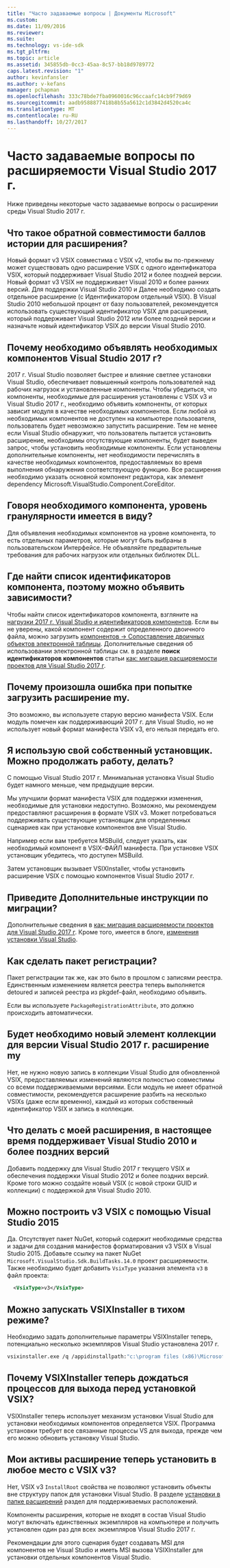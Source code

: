 ```yaml
---
title: "Часто задаваемые вопросы | Документы Microsoft"
ms.custom: 
ms.date: 11/09/2016
ms.reviewer: 
ms.suite: 
ms.technology: vs-ide-sdk
ms.tgt_pltfrm: 
ms.topic: article
ms.assetid: 345855db-0cc3-45aa-8c57-bb18d9789772
caps.latest.revision: "1"
author: kevinfansler
ms.author: v-kefans
manager: pchapman
ms.openlocfilehash: 333c78bde7fba0960016c96ccaafc14cb9f79d69
ms.sourcegitcommit: aadb9588877418b8b55a5612c1d3842d4520ca4c
ms.translationtype: MT
ms.contentlocale: ru-RU
ms.lasthandoff: 10/27/2017
---
```

# <a name="faq-for-visual-studio-2017-extensibility"></a>Часто задаваемые вопросы по расширяемости Visual Studio 2017 г.

Ниже приведены некоторые часто задаваемые вопросы о расширении среды Visual Studio 2017 г.

## <a name="what-is-the-backwards-compatibility-story-for-extensions"></a>Что такое обратной совместимости баллов истории для расширения?

Новый формат v3 VSIX совместима с VSIX v2, чтобы вы по-прежнему может существовать одно расширение VSIX с одного идентификатора VSIX, который поддерживает Visual Studio 2012 и более поздней версии. Новый формат v3 VSIX не поддерживает Visual 2010 и более ранних версий. Для поддержки Visual Studio 2010 и Далее необходимо создать отдельное расширение (с Идентификатором отдельный VSIX). В Visual Studio 2010 небольшой процент от базу пользователей, рекомендуется использовать существующий идентификатор VSIX для расширения, который поддерживает Visual Studio 2012 или более поздней версии и назначьте новый идентификатор VSIX до версии Visual Studio 2010.

## <a name="why-do-i-need-to-declare-prerequisites-with-visual-studio-2017"></a>Почему необходимо объявлять необходимых компонентов Visual Studio 2017 г?

2017 г. Visual Studio позволяет быстрее и влияние светлее установки Visual Studio, обеспечивает повышенный контроль пользователей над рабочих нагрузок и установленные компоненты. Чтобы убедиться, что компоненты, необходимые для расширения установлены с VSIX v3 и Visual Studio 2017 г., необходимо объявить компоненты, от которых зависит модуля в качестве необходимых компонентов. Если любой из необходимых компонентов не доступен на компьютере пользователя, пользователь будет невозможно запустить расширение. Тем не менее если Visual Studio обнаружит, что пользователь пытается установить расширение, необходимы отсутствующие компоненты, будет выведен запрос, чтобы установить необходимые компоненты. Если установлены дополнительные компоненты, нет необходимости перечислять в качестве необходимых компонентов, предоставляемых во время выполнения обнаружения соответствующую функцию. Все расширения необходимо указать основной компонент редактора, как элемент dependency Microsoft.VisualStudio.Component.CoreEditor.

## <a name="when-you-say-prerequisite-what-level-of-granularity-do-you-mean"></a>Говоря необходимого компонента, уровень гранулярности имеется в виду?

Для объявления необходимых компонентов на уровне компонента, то есть отдельных параметров, которые могут быть выбраны в пользовательском Интерфейсе. Не объявляйте предварительные требования для рабочих нагрузок или отдельных библиотек DLL.

## <a name="where-do-i-find-a-list-of-component-ids-so-i-can-declare-dependencies"></a>Где найти список идентификаторов компонента, поэтому можно объявить зависимости?

Чтобы найти список идентификаторов компонента, взгляните на [нагрузки 2017 г. Visual Studio и идентификаторов компонентов](https://aka.ms/vs2017componentIDs). Если вы не уверены, какой компонент содержит определенного двоичного файла, можно загрузить [компонентов -> Сопоставление двоичных объектов электронной таблицы](https://aka.ms/vs2017componentid-binaries). Дополнительные сведения об использовании электронной таблицы см. в разделе **поиск идентификаторов компонентов** статьи [как: миграция расширяемости проектов для Visual Studio 2017 г](how-to-migrate-extensibility-projects-to-visual-studio-2017.md).

## <a name="i-keep-getting-an-error-when-i-try-to-upload-my-extension"></a>Почему произошла ошибка при попытке загрузить расширение my.

Это возможно, вы используете старую версию манифеста VSIX. Если модуль помечен как поддерживающий 2017 г. для Visual Studio, но не использует новый формат манифеста VSIX v3, его нельзя передать его.

## <a name="i-use-my-own-installer-can-i-continue-to-do-that"></a>Я использую свой собственный установщик. Можно продолжать работу, делать?

С помощью Visual Studio 2017 г. Минимальная установка Visual Studio будет намного меньше, чем предыдущие версии.

Мы улучшили формат манифеста VSIX для поддержки изменения, необходимые для установки недоступно. Возможно, мы рекомендуем предоставляют расширения в формате VSIX v3. Может потребоваться поддерживать существующие установщик для определенных сценариев как при установке компонентов вне Visual Studio.

Например если вам требуется MSBuild, следует указать, как необходимый компонент в VSIX-ФАЙЛ манифеста. При установке VSIX установщик убедитесь, что доступен MSBuild.

Затем установщик вызывает VSIXInstaller, чтобы установить расширение VSIX с помощью компонентов Visual Studio 2017 г.

## <a name="can-you-give-me-more-migration-guidance"></a>Приведите Дополнительные инструкции по миграции?

Дополнительные сведения в [как: миграция расширяемости проектов для Visual Studio 2017 г](how-to-migrate-extensibility-projects-to-visual-studio-2017.md). Кроме того, имеется в блоге, [изменения установки Visual Studio](https://blogs.msdn.microsoft.com/heaths/2016/09/15/changes-to-visual-studio-15-setup).

## <a name="how-do-i-do-package-registration"></a>Как сделать пакет регистрации?

Пакет регистрации так же, как это было в прошлом с записями реестра. Единственным изменением является реестра теперь выполняется detoured и записей реестра из pkgdef-файл, необходимо объявить.

Если вы используете `PackageRegistrationAttribute`, это должно происходить автоматически.

## <a name="will-i-need-a-new-gallery-entry-for-the-visual-studio-2017-version-of-my-extension"></a>Будет необходимо новый элемент коллекции для версии Visual Studio 2017 г. расширение my

Нет, не нужно новую запись в коллекции Visual Studio для обновленной VSIX, предоставляемых изменений являются полностью совместимы со всеми поддерживаемыми версиями. Если модуль не имеет обратной совместимости, рекомендуется расширение разбить на несколько VSIXs (даже если временно), каждый из которых собственный идентификатор VSIX и запись в коллекции.

## <a name="what-should-i-do-with-my-extension-that-currently-supports-visual-studio-2010-and-later"></a>Что делать с моей расширения, в настоящее время поддерживает Visual Studio 2010 и более поздних версий

Добавить поддержку для Visual Studio 2017 г текущего VSIX и обеспечения поддержки Visual Studio 2012 и более поздних версий. Кроме того можно создайте новый VSIX (с новой строки GUID и коллекции) с поддержкой для Visual Studio 2010.

## <a name="can-i-build-a-vsix-v3-with-visual-studio-2015"></a>Можно построить v3 VSIX с помощью Visual Studio 2015

Да. Отсутствует пакет NuGet, который содержит необходимые средства и задачи для создания манифестов форматирования v3 VSIX в Visual Studio 2015. Добавьте ссылку на пакет NuGet `Microsoft.VisualStudio.Sdk.BuildTasks.14.0` проект расширяемости. Также необходимо будет добавить `VsixType` указания элемента `v3` в файл проекта:

```xml
  <VsixType>v3</VsixType>
```

## <a name="can-i-run-the-vsixinstaller-in-quiet-mode"></a>Можно запускать VSIXInstaller в тихом режиме?

Необходимо задать дополнительные параметры VSIXInstaller теперь, потенциально несколько экземпляров Visual Studio установлена 2017 г.

```bash
vsixinstaller.exe /q /appidinstallpath:"c:\program files (x86)\Microsoft Visual Studio\2017\Enterprise\Common7\IDE\devenv.exe" /appidname:"Visual Studio" /logFile:<path to log file> /skuName:Enterprise /skuVersion:15.0.25810.0 "KendoUI.Mvc.VSPackage.vsix"
```

## <a name="why-does-the-vsixinstaller-now-wait-for-processes-to-exit-before-installing-the-vsix"></a>Почему VSIXInstaller теперь дождаться процессов для выхода перед установкой VSIX?

VSIXInstaller теперь использует механизм установки Visual Studio для установки необходимых компонентов определяется VSIX. Программа установки требует все связанные процессы VS для выхода, прежде чем его можно обновить установку Visual Studio.

## <a name="can-i-now-install-my-extension-assets-to-any-location-with-vsix-v3"></a>Мои активы расширение теперь установить в любое место с VSIX v3?

Нет, VSIX v3 `InstallRoot` свойства не позволяют установить объекты вне структуру папок для установки Visual Studio. В разделе [установки в папке расширений](set-install-root.md) раздел для поддерживаемых расположений. 

Компоненты расширения, которые не входят в состав Visual Studio могут включать единственных экземпляров на компьютере и получить установлен один раз для всех экземпляров Visual Studio 2017 г.

Рекомендации для этого сценария будет создавать MSI для компонентов не Visual Studio и иметь MSI вызова VSIXInstaller для установки отдельных компонентов Visual Studio.